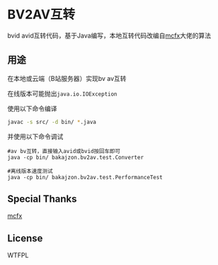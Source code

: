 # BV2AV互转

bvid avid互转代码，基于Java编写，本地互转代码改编自[mcfx](https://www.zhihu.com/question/381784377/answer/1099438784)大佬的算法



## 用途

在本地或云端（B站服务器）实现bv av互转

在线版本可能抛出`java.io.IOException`



使用以下命令编译

```sh
javac -s src/ -d bin/ *.java
```

并使用以下命令调试

``` shell
#av bv互转，直接输入avid或bvid按回车即可
java -cp bin/ bakajzon.bv2av.test.Converter

#离线版本速度测试
java -cp bin/ bakajzon.bv2av.test.PerformanceTest
```



## Special Thanks

[mcfx](https://www.zhihu.com/question/381784377/answer/1099438784)



## License

WTFPL